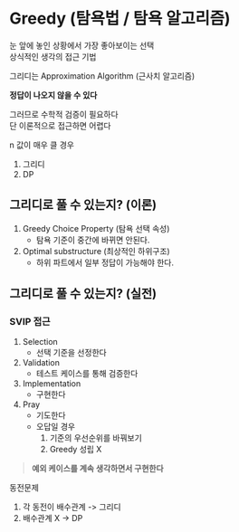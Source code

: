 # Greedy (탐욕법 / 탐욕 알고리즘)

눈 앞에 놓인 상황에서 가장 좋아보이는 선택  
상식적인 생각의 접근 기법  

그리디는 Approximation Algorithm (근사치 알고리즘)  

**정답이 나오지 않을 수 있다**

그러므로 수학적 검증이 필요하다  
단 이론적으로 접근하면 어렵다  

n 값이 매우 클 경우
1. 그리디
2. DP

## 그리디로 풀 수 있는지? (이론)

1. Greedy Choice Property (탐욕 선택 속성)
   - 탐욕 기준이 중간에 바뀌면 안된다.
2. Optimal substructure (최상적인 하위구조)
   - 하위 파트에서 일부 정답이 가능해야 한다.

## 그리디로 풀 수 있는지? (실전)

### SVIP 접근

1. Selection
   - 선택 기준을 선정한다
2. Validation
   - 테스트 케이스를 통해 검증한다
3. Implementation
   - 구현한다
4. Pray
   - 기도한다
   - 오답일 경우
     1. 기준의 우선순위를 바꿔보기
     2. Greedy 성립 X

> **예외 케이스를 계속 생각하면서 구현한다**


동전문제
1. 각 동전이 배수관계 -> 그리디
2. 배수관계 X -> DP